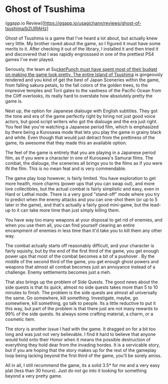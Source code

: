 # Ghost of Tsushima
(ggapp.io Review)[https://ggapp.io/usagichann/reviews/ghost-of-tsushima/b2UIRAHz]

Ghost of Tsushima is a game that I've heard a lot about, but actually knew very little.  My brother raved about the game, so I figured it must have some merits to it.  After checking it out of the library, I installed it and then tried it and discovered that I was rapidly engrosssed in one of the prettiest PS4 games I've ever played.

Seriously, the team at Su[ckerPunch must have spent most of their budget on making the game look pretty.  The entire Island of Tsushima](https://ggapp.io/usagichann/reviews/ghost-of-tsushima/b2UIRAHz) is gorgeously rendered and you kind of get the best of Japan Sceneries within the game, from falling sakura petals, to the fall colors of the golden trees, to the impresive temples and Torii gates to the vastness of the Pacific Ocean from the Cliff overlooks, its really hard to overstate how absolutely pretty the game is.

Next up, the option for Japanese dialouge with English subtitles.  They got the tone and era of the game perfectly right by hiring not just good voice actors, but good script writers who got the dialouge and the era just right.  You feel like you're watching a Japanese period film, which is emphasized by there being a Kurosawa mode that lets you play the game in grainy black and white.  Even though that would just detract from the prettiness of the game, its awesome that they made this an available option.  

The feel of the game is entirely that you are playing in a Japanese period film, as if you were a character in one of Kurosawa's Samurai films.  The combat, the dialouge, the sceneries all brings you to the films as if you were IN the film.  This is no mean feat and is very commendable.

The game play loop however, is fairly limited.  You have exploration to get more health, more charms (power ups that you can swap out), and more lore collectibles, but the actual combat is fairly simplistic and easy, even in Hard or Lethal mode.  There is a very good "stand-off" mode where you try to predict when the enemy attacks and you can one-shot them (or up to 5 later in the game), and that's actually a fairly good mini-game, but the lead-up to it can take more time than just simply killing them.

You have way too many weapons at your disposal to get rid of enemies, and when you use them all, you can find yourself clearing an entire encampment of enemies in less time than it'd take you to kill them any other way.

The combat actually starts off reasonably difficult, and your character is fairly squishy, but by the end of the first third of the game, you get enough power ups that most of the combat becomes a bit of a pushover . By the middle of the second third of the game, you get enough ghost powers and weapons that almost all combat becomes just an annoyance instead of a challenge.  Enemy settlements becomes just a meh.

That also brings up the problem of Side Quests.  The good news about the side quests is that its quick, almost no side quests takes more than 5 to 10 minutes to finish.  The problem is the side quests are almost all universally the same.  Go somewhere, kill something.  Investigate, maybe, go somewhere, kill something, go talk to people.  Its a little reductive to put it this way, but part of the problem is that there just are not many rewards to 99% of the side quests. Its always some crafting material, a charm, or a cosmetic item.

The story is another issue I had with the game.  It dragged on for a bit too long and was just not very believable. I find it hard to believe that anyone would hold onto their Honor when it means the possible destruction of everything they hold dear from the invading hordes.  It is a servicable story, but if you are hoping that the story makes up for the rest of the gameplay loop being lacking beyond the first third of the game, you'll be sorely amiss.

All in all, I still recommend the game, its a solid 3.5* for me and a very easy plat (less than 30 hours).  Just do not go into it looking for something beyond a very pretty game.

